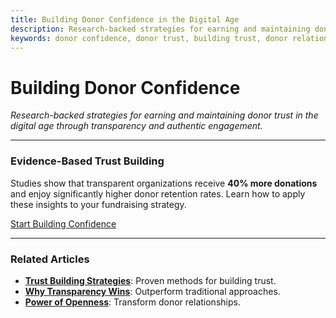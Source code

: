 ```yaml
---
title: Building Donor Confidence in the Digital Age
description: Research-backed strategies for earning and maintaining donor trust with modern transparency tools.
keywords: donor confidence, donor trust, building trust, donor relationships, fundraising trust, charity credibility
---
```


# Building Donor Confidence

*Research-backed strategies for earning and maintaining donor trust in the digital age through transparency and authentic engagement.*

---

### Evidence-Based Trust Building

Studies show that transparent organizations receive **40% more donations** and enjoy significantly higher donor retention rates. Learn how to apply these insights to your fundraising strategy.

[Start Building Confidence](/onboarding/?step=1)

---

### Related Articles

*   [**Trust Building Strategies**](./trust-building.html): Proven methods for building trust.
*   [**Why Transparency Wins**](./transparency-vs-competitors.html): Outperform traditional approaches.
*   [**Power of Openness**](./power-of-openness.html): Transform donor relationships.
